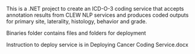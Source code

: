 This is a .NET project to create an ICD-O-3 coding service that accepts annotation results from CLEW NLP services and produces coded outputs for primary site, 
laterality, histology, behavior and grade.

Binaries folder contains files and folders for deployment

Instruction to deploy service is in Deploying Cancer Coding Service.docx
